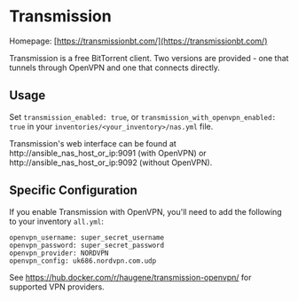# Transmission

Homepage: [https://transmissionbt.com/](https://transmissionbt.com/)

Transmission is a free BitTorrent client. Two versions are provided - one that tunnels through OpenVPN and one that connects
directly.

## Usage

Set `transmission_enabled: true`, or `transmission_with_openvpn_enabled: true` in your `inventories/<your_inventory>/nas.yml` file.

Transmission's web interface can be found at http://ansible_nas_host_or_ip:9091 (with OpenVPN) or http://ansible_nas_host_or_ip:9092 (without OpenVPN).

## Specific Configuration

If you enable Transmission with OpenVPN, you'll need to add the following to your inventory `all.yml`:

```
openvpn_username: super_secret_username
openvpn_password: super_secret_password
openvpn_provider: NORDVPN
openvpn_config: uk686.nordvpn.com.udp
```

See https://hub.docker.com/r/haugene/transmission-openvpn/ for supported VPN providers.

